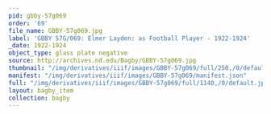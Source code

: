 ```yaml
---
pid: gbby-57g069
order: '69'
file_name: GBBY-57g069.jpg
label: 'GBBY 57G/069: Elmer Layden: as Football Player - 1922-1924'
_date: 1922-1924
object_type: glass plate negative
source: http://archives.nd.edu/Bagby/GBBY-57g069.jpg
thumbnail: "/img/derivatives/iiif/images/GBBY-57g069/full/250,/0/default.jpg"
manifest: "/img/derivatives/iiif/images/GBBY-57g069/manifest.json"
full: "/img/derivatives/iiif/images/GBBY-57g069/full/1140,/0/default.jpg"
layout: bagby_item
collection: bagby
---
```

